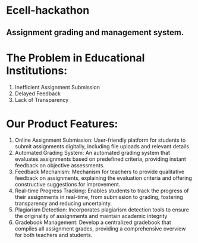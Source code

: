 # Ecell-hackathon

## Assignment grading and management system.

# The Problem in Educational Institutions:
1. Inefficient Assignment Submission
2. Delayed Feedback
3. Lack of Transparency

# Our Product Features:
1. Online Assignment Submission: User-friendly platform for students to submit assignments digitally, including
file uploads and relevant details
2. Automated Grading System: An automated grading system that evaluates assignments based on
predefined criteria, providing instant feedback on objective assessments.
3. Feedback Mechanism: Mechanism for teachers to provide qualitative feedback on assignments,
explaining the evaluation criteria and offering constructive suggestions for
improvement.
4. Real-time Progress Tracking: Enables students to track the progress of their assignments in real-time, from
submission to grading, fostering transparency and reducing uncertainty.
5. Plagiarism Detection: Incorporates plagiarism detection tools to ensure the originality of assignments and
maintain academic integrity
6. Gradebook Management: Develop a centralized gradebook that compiles all assignment grades, providing a
comprehensive overview for both teachers and students.
